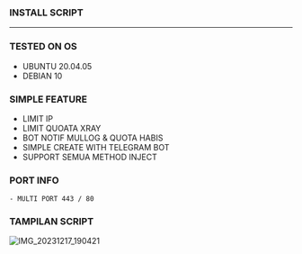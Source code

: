 

### INSTALL SCRIPT 
-----------------

### TESTED ON OS 
- UBUNTU 20.04.05
- DEBIAN 10

### SIMPLE FEATURE
- LIMIT IP
- LIMIT QUOATA XRAY
- BOT NOTIF MULLOG & QUOTA HABIS
- SIMPLE CREATE WITH TELEGRAM BOT
- SUPPORT SEMUA METHOD INJECT


### PORT INFO
```
- MULTI PORT 443 / 80
```

### TAMPILAN SCRIPT
![IMG_20231217_190421](https://github.com/victor3232/vip/assets/44395332/2651a342-67a3-4d01-b52b-4995abc7afac)

